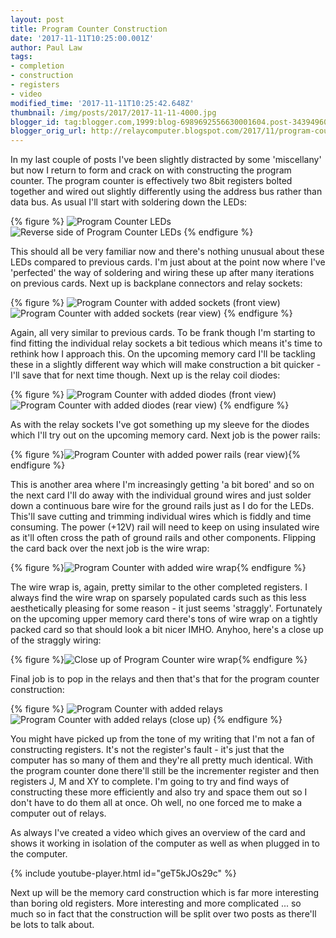 ```yaml
---
layout: post
title: Program Counter Construction
date: '2017-11-11T10:25:00.001Z'
author: Paul Law
tags:
- completion
- construction
- registers
- video
modified_time: '2017-11-11T10:25:42.648Z'
thumbnail: /img/posts/2017/2017-11-11-4000.jpg
blogger_id: tag:blogger.com,1999:blog-6989692556630001604.post-3439496089574914545
blogger_orig_url: http://relaycomputer.blogspot.com/2017/11/program-counter-construction.html
---
```


In my last couple of posts I've been slightly distracted by some 
'miscellany' but now I return to form and crack on with constructing the 
program counter. The program counter is effectively two 8bit registers bolted 
together and wired out slightly differently using the address bus rather than 
data bus. As usual I'll start with soldering down the LEDs:

{% figure %}
![Program Counter LEDs](/assets/img/posts/2017/2017-11-11-0000.jpg)
![Reverse side of Program Counter LEDs](/assets/img/posts/2017/2017-11-11-0001.jpg)
{% endfigure %}

This 
should all be very familiar now and there's nothing unusual about these LEDs 
compared to previous cards. I'm just about at the point now where I've 
'perfected' the way of soldering and wiring these up after many iterations on 
previous cards. Next up is backplane connectors and relay sockets:

{% figure %}
![Program Counter with added sockets (front view)](/assets/img/posts/2017/2017-11-11-0002.jpg)
![Program Counter with added sockets (rear view)](/assets/img/posts/2017/2017-11-11-0003.jpg)
{% endfigure %}

Again, all very similar to previous cards. To be frank though I'm 
starting to find fitting the individual relay sockets a bit tedious which 
means it's time to rethink how I approach this. On the upcoming memory card 
I'll be tackling these in a slightly different way which will make 
construction a bit quicker - I'll save that for next time though. Next up is 
the relay coil diodes:

{% figure %}
![Program Counter with added diodes (front view)](/assets/img/posts/2017/2017-11-11-0004.jpg)
![Program Counter with added diodes (rear view)](/assets/img/posts/2017/2017-11-11-0005.jpg)
{% endfigure %}

As with the relay sockets I've got something up my sleeve for the 
diodes which I'll try out on the upcoming memory card. Next job is the power 
rails:

{% figure %}![Program Counter with added power rails (rear view)](/assets/img/posts/2017/2017-11-11-0006.jpg){% endfigure %}

This is another area where I'm increasingly getting 'a bit bored' 
and so on the next card I'll do away with the individual ground wires and just 
solder down a continuous bare wire for the ground rails just as I do for the 
LEDs. This'll save cutting and trimming individual wires which is fiddly and 
time consuming. The power (+12V) rail will need to keep on using insulated 
wire as it'll often cross the path of ground rails and other components. 
Flipping the card back over the next job is the wire wrap:

{% figure %}![Program Counter with added wire wrap](/assets/img/posts/2017/2017-11-11-0007.jpg){% endfigure %}

The wire 
wrap is, again, pretty similar to the other completed registers. I always find 
the wire wrap on sparsely populated cards such as this less aesthetically 
pleasing for some reason - it just seems 'straggly'. Fortunately on the 
upcoming upper memory card there's tons of wire wrap on a tightly packed card 
so that should look a bit nicer IMHO. Anyhoo, here's a close up of the 
straggly wiring:

{% figure %}![Close up of Program Counter wire wrap](/assets/img/posts/2017/2017-11-11-0008.jpg){% endfigure %}

Final 
job is to pop in the relays and then that's that for the program counter 
construction:

{% figure %}
![Program Counter with added relays](/assets/img/posts/2017/2017-11-11-0009.jpg)
![Program Counter with added relays (close up)](/assets/img/posts/2017/2017-11-11-0010.jpg)
{% endfigure %}

You might have picked up from the tone of my writing that I'm not 
a fan of constructing registers. It's not the register's fault - it's just 
that the computer has so many of them and they're all pretty much identical. 
With the program counter done there'll still be the incrementer register and 
then registers J, M and XY to complete. I'm going to try and find ways of 
constructing these more efficiently and also try and space them out so I don't 
have to do them all at once. Oh well, no one forced me to make a computer out 
of relays.

As always I've created a video which gives an overview 
of the card and shows it working in isolation of the computer as well as when 
plugged in to the computer.

{% include youtube-player.html id="geT5kJOs29c" %}

Next up will be the memory card construction which 
is far more interesting than boring old registers. More interesting and more 
complicated ... so much so in fact that the construction will be split over 
two posts as there'll be lots to talk about. 
